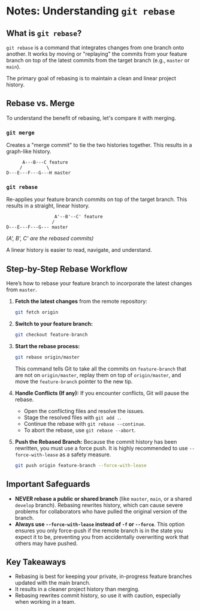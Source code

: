 # Notes: Understanding `git rebase`

## What is `git rebase`?

`git rebase` is a command that integrates changes from one branch onto another. It works by moving or "replaying" the commits from your feature branch on top of the latest commits from the target branch (e.g., `master` or `main`).

The primary goal of rebasing is to maintain a clean and linear project history.

## Rebase vs. Merge

To understand the benefit of rebasing, let's compare it with merging.

### `git merge`

Creates a "merge commit" to tie the two histories together. This results in a graph-like history.

```
      A---B---C feature
     /         \
D---E---F---G---H master
```

### `git rebase`

Re-applies your feature branch commits on top of the target branch. This results in a straight, linear history.

```
                  A'--B'--C' feature
                 /
D---E---F---G--- master
```
*(A', B', C' are the rebased commits)*

A linear history is easier to read, navigate, and understand.

## Step-by-Step Rebase Workflow

Here’s how to rebase your feature branch to incorporate the latest changes from `master`.

1.  **Fetch the latest changes** from the remote repository:
    ```bash
    git fetch origin
    ```

2.  **Switch to your feature branch:**
    ```bash
    git checkout feature-branch
    ```

3.  **Start the rebase process:**
    ```bash
    git rebase origin/master
    ```
    This command tells Git to take all the commits on `feature-branch` that are not on `origin/master`, replay them on top of `origin/master`, and move the `feature-branch` pointer to the new tip.

4.  **Handle Conflicts (If any):**
    If you encounter conflicts, Git will pause the rebase.
    -   Open the conflicting files and resolve the issues.
    -   Stage the resolved files with `git add .`.
    -   Continue the rebase with `git rebase --continue`.
    -   To abort the rebase, use `git rebase --abort`.

5.  **Push the Rebased Branch:**
    Because the commit history has been rewritten, you must use a force push. It is highly recommended to use `--force-with-lease` as a safety measure.

    ```bash
    git push origin feature-branch --force-with-lease
    ```

## Important Safeguards

-   **NEVER rebase a public or shared branch** (like `master`, `main`, or a shared `develop` branch). Rebasing rewrites history, which can cause severe problems for collaborators who have pulled the original version of the branch.
-   **Always use `--force-with-lease` instead of `-f` or `--force`**. This option ensures you only force-push if the remote branch is in the state you expect it to be, preventing you from accidentally overwriting work that others may have pushed.

## Key Takeaways

-   Rebasing is best for keeping your private, in-progress feature branches updated with the main branch.
-   It results in a cleaner project history than merging.
-   Rebasing rewrites commit history, so use it with caution, especially when working in a team.